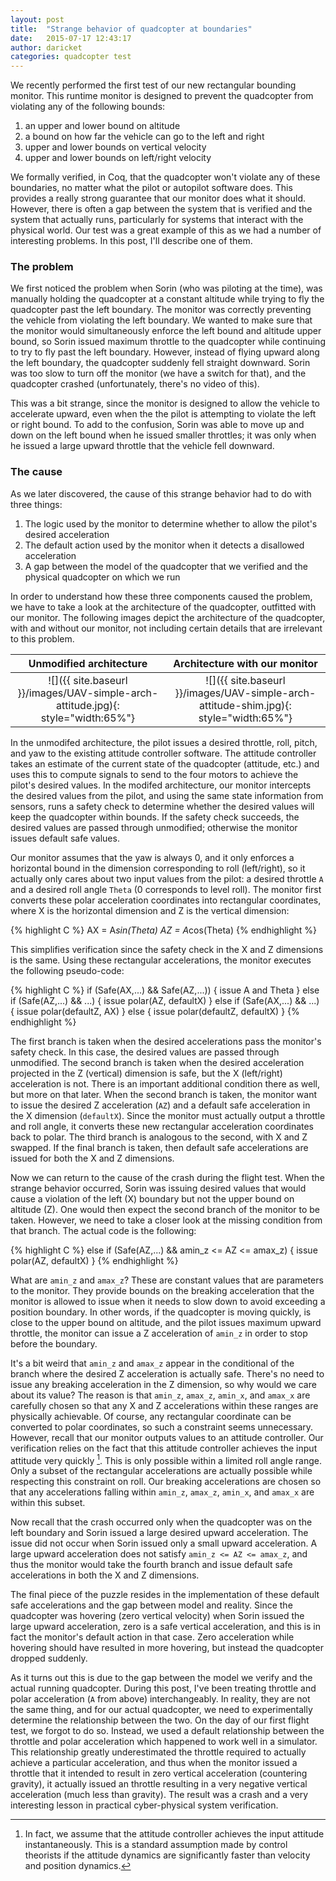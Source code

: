 ```yaml
---
layout: post
title:  "Strange behavior of quadcopter at boundaries"
date:   2015-07-17 12:43:17
author: daricket
categories: quadcopter test
---
```


We recently performed the first test of our new rectangular bounding
monitor. This runtime monitor is designed to prevent the quadcopter from
violating any of the following bounds:

1. an upper and lower bound on altitude
2. a bound on how far the vehicle can go to the left and right
3. upper and lower bounds on vertical velocity
4. upper and lower bounds on left/right velocity

We formally verified, in Coq, that the quadcopter won't violate any of
these boundaries, no matter what the pilot or autopilot software does. This
provides a really strong guarantee that our monitor does what it
should. However, there is often a gap between the system that is verified
and the system that actually runs, particularly for systems that interact
with the physical world. Our test was a great example of this as we had a
number of interesting problems. In this post, I'll describe one of them.

### The problem

We first noticed the problem when Sorin (who was piloting at the time), was
manually holding the quadcopter at a constant altitude while trying to fly
the quadcopter past the left boundary. The monitor was correctly preventing
the vehicle from violating the left boundary. We wanted to make sure that
the monitor would simultaneously enforce the left bound and altitude upper
bound, so Sorin issued maximum throttle to the quadcopter while continuing
to try to fly past the left boundary. However, instead of flying upward
along the left boundary, the quadcopter suddenly fell straight
downward. Sorin was too slow to turn off the monitor (we have a switch for
that), and the quadcopter crashed (unfortunately, there's no video of
this).

This was a bit strange, since the monitor is designed to allow the vehicle
to accelerate upward, even when the the pilot is attempting to violate the
left or right bound. To add to the confusion, Sorin was able to move up and
down on the left bound when he issued smaller throttles; it was only when
he issued a large upward throttle that the vehicle fell downward.

### The cause

As we later discovered, the cause of this strange behavior had to do with three things:

1. The logic used by the monitor to determine whether to allow the pilot's desired acceleration
2. The default action used by the monitor when it detects a disallowed acceleration
3. A gap between the model of the quadcopter that we verified and the physical quadcopter on which we run

In order to understand how these three components caused the problem, we
have to take a look at the architecture of the quadcopter, outfitted with
our monitor. The following images depict the architecture of the
quadcopter, with and without our monitor, not including certain details
that are irrelevant to this problem.

Unmodified architecture | Architecture with our monitor
:------------:|:-------------:
![]({{ site.baseurl }}/images/UAV-simple-arch-attitude.jpg){: style="width:65%"} | ![]({{ site.baseurl }}/images/UAV-simple-arch-attitude-shim.jpg){: style="width:65%"}

In the unmodifed architecture, the pilot issues a desired throttle, roll,
pitch, and yaw to the existing attitude controller software. The attitude
controller takes an estimate of the current state of the quadcopter
(attitude, etc.) and uses this to compute signals to send to the four
motors to achieve the pilot's desired values. In the modifed architecture,
our monitor intercepts the desired values from the pilot, and using the
same state information from sensors, runs a safety check to determine
whether the desired values will keep the quadcopter within bounds. If the
safety check succeeds, the desired values are passed through unmodified;
otherwise the monitor issues default safe values.

Our monitor assumes that the yaw is always 0, and it only enforces a
horizontal bound in the dimension corresponding to roll (left/right), so it
actually only cares about two input values from the pilot: a desired
throttle `A` and a desired roll angle `Theta` (0 corresponds to level
roll). The monitor first converts these polar acceleration coordinates into
rectangular coordinates, where X is the horizontal dimension and Z is the
vertical dimension:

{% highlight C %}
AX = A*sin(Theta)
AZ = A*cos(Theta)
{% endhighlight %}

This simplifies verification since the safety check in the X and Z
dimensions is the same. Using these rectangular accelerations, the monitor
executes the following pseudo-code:

{% highlight C %}
if (Safe(AX,...) && Safe(AZ,...)) {
  issue A and Theta
} else if (Safe(AZ,...) && ...) {
   issue polar(AZ, defaultX)
} else if (Safe(AX,...) && ...) {
   issue polar(defaultZ, AX)
} else {
   issue polar(defaultZ, defaultX)
}
{% endhighlight %}

The first branch is taken when the desired accelerations pass the monitor's
safety check. In this case, the desired values are passed through
unmodified. The second branch is taken when the desired acceleration
projected in the Z (vertical) dimension is safe, but the X (left/right)
acceleration is not. There is an important additional condition there as
well, but more on that later. When the second branch is taken, the monitor
want to issue the desired Z acceleration (`AZ`) and a default safe
acceleration in the X dimension (`defaultX`). Since the monitor must
actually output a throttle and roll angle, it converts these new
rectangular acceleration coordinates back to polar. The third branch is
analogous to the second, with X and Z swapped. If the final branch is
taken, then default safe accelerations are issued for both the X and Z
dimensions.

Now we can return to the cause of the crash during the flight test. When
the strange behavior occurred, Sorin was issuing desired values that would
cause a violation of the left (X) boundary but not the upper bound on
altitude (Z). One would then expect the second branch of the monitor to be
taken. However, we need to take a closer look at the missing condition from
that branch. The actual code is the following:

{% highlight C %}
else if (Safe(AZ,...) && amin_z <= AZ <= amax_z) {
   issue polar(AZ, defaultX)
}
{% endhighlight %}

What are `amin_z` and `amax_z`? These are constant values that are
parameters to the monitor. They provide bounds on the breaking acceleration
that the monitor is allowed to issue when it needs to slow down to avoid
exceeding a position boundary. In other words, if the quadcopter is moving
quickly, is close to the upper bound on altitude, and the pilot issues
maximum upward throttle, the monitor can issue a Z acceleration of `amin_z`
in order to stop before the boundary.

It's a bit weird that `amin_z` and `amax_z` appear in the conditional of
the branch where the desired Z acceleration is actually safe. There's no
need to issue any breaking acceleration in the Z dimension, so why would we
care about its value? The reason is that `amin_z`, `amax_z`, `amin_x`, and
`amax_x` are carefully chosen so that any X and Z accelerations within
these ranges are physically achievable. Of course, any rectangular
coordinate can be converted to polar coordinates, so such a constraint
seems unnecessary. However, recall that our monitor outputs values to an
attitude controller. Our verification relies on the fact that this attitude
controller achieves the input attitude very quickly [^1]. This is only
possible within a limited roll angle range. Only a subset of the
rectangular accelerations are actually possible while respecting this
constraint on roll. Our breaking accelerations are chosen so that any
accelerations falling within `amin_z`, `amax_z`, `amin_x`, and `amax_x` are
within this subset.

Now recall that the crash occurred only when the quadcopter was on the left
boundary and Sorin issued a large desired upward acceleration. The issue
did not occur when Sorin issued only a small upward acceleration. A large
upward acceleration does not satisfy `amin_z <= AZ <= amax_z`, and thus the
monitor would take the fourth branch and issue default safe accelerations
in both the X and Z dimensions.

The final piece of the puzzle resides in the implementation of these
default safe accelerations and the gap between model and reality. Since the
quadcopter was hovering (zero vertical velocity) when Sorin issued the
large upward acceleration, zero is a safe vertical acceleration, and this
is in fact the monitor's default action in that case. Zero acceleration
while hovering should have resulted in more hovering, but instead the
quadcopter dropped suddenly.

As it turns out this is due to the gap between the model we verify and the
actual running quadcopter. During this post, I've been treating throttle
and polar acceleration (`A` from above) interchangeably. In reality, they
are not the same thing, and for our actual quadcopter, we need to
experimentally determine the relationship between the two. On the day of
our first flight test, we forgot to do so. Instead, we used a default
relationship between the throttle and polar acceleration which happened to
work well in a simulator. This relationship greatly underestimated the
throttle required to actually achieve a particular acceleration, and thus
when the monitor issued a throttle that it intended to result in zero
vertical acceleration (countering gravity), it actually issued an throttle
resulting in a very negative vertical acceleration (much less than
gravity). The result was a crash and a very interesting lesson in practical
cyber-physical system verification.

[^1]: In fact, we assume that the attitude controller achieves the input attitude instantaneously. This is a standard assumption made by control theorists if the attitude dynamics are significantly faster than velocity and position dynamics.